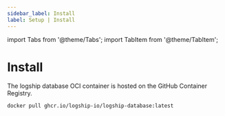 ```yaml
---
sidebar_label: Install
label: Setup | Install
---
```

import Tabs from '@theme/Tabs';
import TabItem from '@theme/TabItem';

# Install


<Tabs groupId="operating-system" queryString>
  <TabItem value="container" label="Container" default>
  
The logship database OCI container is hosted on the GitHub Container Registry.

```shell    
docker pull ghcr.io/logship-io/logship-database:latest
```
  </TabItem>
</Tabs>